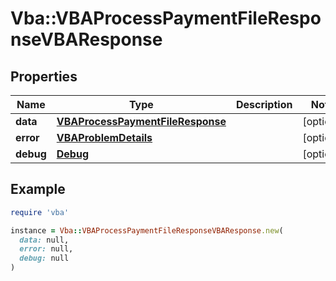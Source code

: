 # Vba::VBAProcessPaymentFileResponseVBAResponse

## Properties

| Name | Type | Description | Notes |
| ---- | ---- | ----------- | ----- |
| **data** | [**VBAProcessPaymentFileResponse**](VBAProcessPaymentFileResponse.md) |  | [optional] |
| **error** | [**VBAProblemDetails**](VBAProblemDetails.md) |  | [optional] |
| **debug** | [**Debug**](Debug.md) |  | [optional] |

## Example

```ruby
require 'vba'

instance = Vba::VBAProcessPaymentFileResponseVBAResponse.new(
  data: null,
  error: null,
  debug: null
)
```

